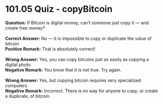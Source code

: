# 101.05 Quiz - copyBitcoin

**Question:** If Bitcoin is digital money, can’t someone just copy it — and create free money?\
\
**Correct Answer:** No — it is impossible to copy or duplicate the value of bitcoin\
**Positive Remark:** That is absolutely correct!\
\
**Wrong Answer:** Yes, you can copy bitcoins just as easily as copying a digital photo\
**Negative Remark:** You know that it is not true. Try again.\
\
**Wrong Answer:** Yes, but copying bitcoin requires very specialized computers\
**Negative Remark:** Incorrect. There is no way for anyone to copy, or create a duplicate, of bitcoin.
